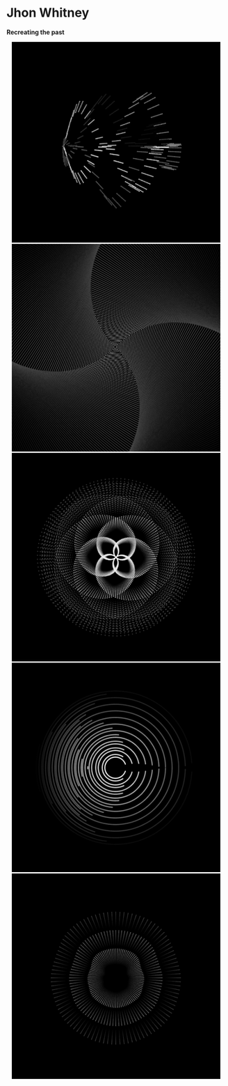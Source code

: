 # Jhon Whitney
<b>Recreating the past</b>

<p align="center">   
    <img src="JohnWhitney_RecreationV04/00.png", width="480">
    <img src="JohnWhitney_RecreationV05/00.png", width="480">
    <img src="JohnWhitney_RecreationV07/00.png", width="480">
    <img src="JohnWhitney_RecreationV11/00.png", width="480">
    <img src="JohnWhitney_RecreationV14/00.png", width="480">
</p>
